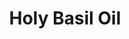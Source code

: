 ---
name: Holy Basil Oil
title: Holy Basil Oil
details:
  - detail:
      key: "Plant Part"
      value: "Leaves"
  - detail:
      key: "Usage/Application"
      value: "Fragrance, Flavour, Pharma"
  - detail:
      key: "Botanical Name"
      value: "Ocimum sanctum L"
  - detail:
      key: "CAS Number"
      value: "91845-35-1"
  - detail:
      key: "Flash Point Deg Fahrenheit"
      value: "204.80 deg F. TCC ( 96.00 deg C)"
  - detail:
      key: "Form Of Chemicals"
      value: "Liquid"
  - detail:
      key: "Refractive Index"
      value: "1.50100 to 1.52100 @ 20.00 deg C"
  - detail:
      key: "Specific Gravity Degree Celsius"
      value: "0.95400 to 0.99400 @ 25.00 deg C"
  - detail:
      key: "Packing Size"
      value: "5, 25, 200 Kg"
  - detail:
      key: "Packing Type"
      value: "Can, Barrel"
  - detail:
      key: "Brand"
      value: "Natural Aroma"
showOnHome: false
thumbnail: https://5.imimg.com/data5/SELLER/Default/2021/12/CX/VF/KK/3823480/holy-basil-oil-500x500.jpg
productImages:
  - https://ucarecdn.com/8213c725-21d0-4ac0-ad5e-c1975c20032b/
category: reconstituted oils
---